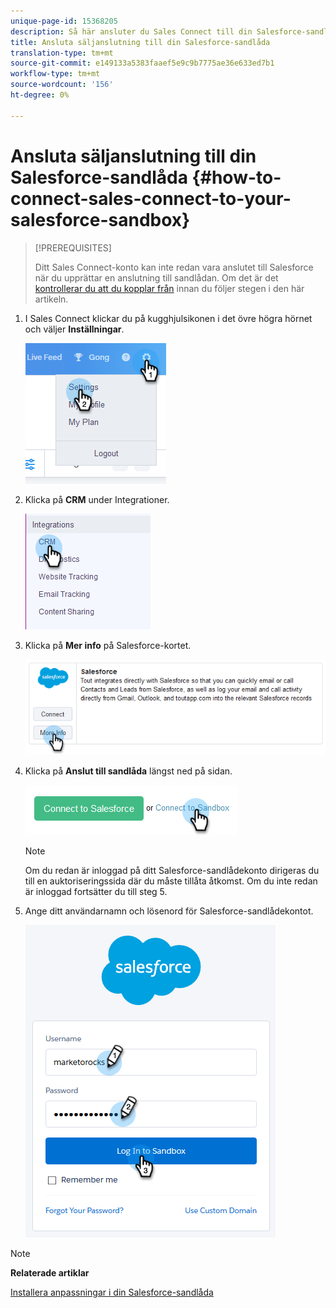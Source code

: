 ```yaml
---
unique-page-id: 15368205
description: Så här ansluter du Sales Connect till din Salesforce-sandlåda - Marketo Docs - produktdokumentation
title: Ansluta säljanslutning till din Salesforce-sandlåda
translation-type: tm+mt
source-git-commit: e149133a5383faaef5e9c9b7775ae36e633ed7b1
workflow-type: tm+mt
source-wordcount: '156'
ht-degree: 0%

---
```



# Ansluta säljanslutning till din Salesforce-sandlåda {#how-to-connect-sales-connect-to-your-salesforce-sandbox}

>[!PREREQUISITES]
>
>Ditt Sales Connect-konto kan inte redan vara anslutet till Salesforce när du upprättar en anslutning till sandlådan. Om det är det [kontrollerar du att du kopplar från](http://docs.marketo.com/x/FoDq) innan du följer stegen i den här artikeln.

1. I Sales Connect klickar du på kugghjulsikonen i det övre högra hörnet och väljer **Inställningar**.

   ![](assets/one-2.png)

1. Klicka på **CRM** under Integrationer.

   ![](assets/two-2.png)

1. Klicka på **Mer info** på Salesforce-kortet.

   ![](assets/three-2.png)

1. Klicka på **Anslut till sandlåda** längst ned på sidan.

   ![](assets/four-2.png)

   >[!NOTE]
   >
   >Om du redan är inloggad på ditt Salesforce-sandlådekonto dirigeras du till en auktoriseringssida där du måste tillåta åtkomst. Om du inte redan är inloggad fortsätter du till steg 5.

1. Ange ditt användarnamn och lösenord för Salesforce-sandlådekontot.

   ![](assets/five-2.png)

>[!NOTE]
>
>**Relaterade artiklar**
>
>[Installera anpassningar i din Salesforce-sandlåda](http://docs.marketo.com/x/EIDq)

